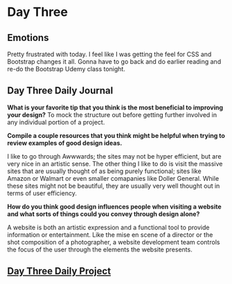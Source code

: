 # Day Three

## Emotions

Pretty frustrated with today. I feel like I was getting the feel for CSS and Bootstrap changes it all. Gonna have to go back and do earlier reading and re-do the Bootstrap Udemy class tonight.

## Day Three Daily Journal

**What is your favorite tip that you think is the most beneficial to improving your design?**
To mock the structure out before getting further involved in any individual portion of a project.

**Compile a couple resources that you think might be helpful when trying to review examples of good design ideas.**

I like to go through Awwwards; the sites may not be hyper efficient, but are very nice in an artistic sense. The other thing I like to do is visit the massive sites that are usually thought of as being purely functional; sites like Amazon or Walmart or even smaller comapanies like Doller General. While these sites might not be beautiful, they are usually very well thought out in terms of user efficiency.

**How do you think good design influences people when visiting a website and what sorts of things could you convey through design alone?**

A website is both an artistic expression and a functional tool to provide information or entertainment. Like the mise en scene of a director or the shot composition of a photographer, a website development team controls the focus of the user through the elements the website presents. 

## [Day Three Daily Project](https://afoster44.github.io/partnerclone/)






